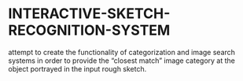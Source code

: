# INTERACTIVE-SKETCH-RECOGNITION-SYSTEM
attempt to create the functionality of categorization and image search systems in order to provide the “closest match” image category at the object portrayed in the input rough sketch.

